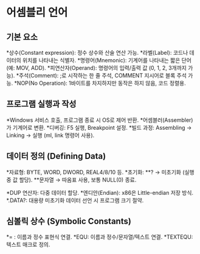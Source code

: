 # 어셈블리 언어 

## 기본 요소
*상수(Constant expression): 정수 상수와 산술 연산 가능.
*라벨(Label): 코드나 데이터의 위치를 나타내는 식별자.
*명령어(Mnemonic): 기계어를 나타내는 짧은 단어 (예: MOV, ADD).
*피연산자(Operand): 명령어의 입력/출력 값 (0, 1, 2, 3개까지 가능).
*주석(Comment): ;로 시작하는 한 줄 주석, COMMENT 지시어로 블록 주석 가능.
*NOP(No Operation): 1바이트를 차지하지만 동작은 하지 않음, 코드 정렬용.

## 프로그램 실행과 작성
*Windows 서비스 호출, 프로그램 종료 시 OS로 제어 반환.
*어셈블러(Assembler)가 기계어로 변환.
*디버깅: F5 실행, Breakpoint 설정.
*빌드 과정: Assembling → Linking → 실행 (ml, link 명령어 사용).

## 데이터 정의 (Defining Data)
*자료형: BYTE, WORD, DWORD, REAL4/8/10 등.
*초기화:
**? → 미초기화 (실행 중 값 할당).
**문자열 → 따옴표 사용, 보통 NULL(0) 종료.

*DUP 연산자: 다중 데이터 할당.
*엔디안(Endian): x86은 Little-endian 저장 방식.
*.DATA?: 대용량 미초기화 데이터 선언 시 프로그램 크기 절약.

## 심볼릭 상수 (Symbolic Constants)
*= : 이름과 정수 표현식 연결.
*EQU: 이름과 정수/문자열/텍스트 연결.
*TEXTEQU: 텍스트 매크로 정의.